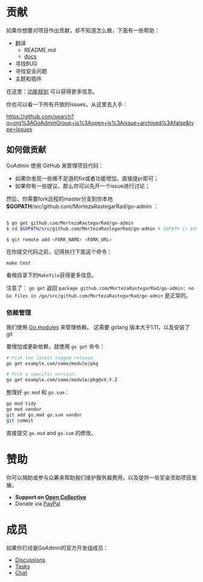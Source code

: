 # 贡献

如果你想要对项目作出贡献，却不知道怎么做，下面有一些帮助：

* 翻译
    * README.md
    * [docs](https://github.com/GoAdminGroup/docs/issues/1)
* 寻找BUG
* 寻找安全问题
* 主题和插件

在这里：[功能规划](https://github.com/MortezaRastegarRad/go-admin/projects/3) 可以获得更多信息。

你也可以看一下所有开放的issues，从这里去入手：

https://github.com/search?q=org%3AGoAdminGroup+is%3Aopen+is%3Aissue+archived%3Afalse&type=Issues

## 如何做贡献

GoAdmin 使用 GitHub 来管理项目代码：

- 如果你发现一些微不足道的fix或者功能增加，直接提pr即可；
- 如果你有一些提议，那么你可以先开一个issue进行讨论；

然后，你需要fork远程的master分支到你本地 **\$GOPATH**/src/github.com/MortezaRastegarRad/go-admin ：

```bash

$ go get github.com/MortezaRastegarRad/go-admin
$ cd $GOPATH/src/github.com/MortezaRastegarRad/go-admin # GOPATH is $HOME/go by default.

$ git remote add <FORK_NAME> <FORK_URL>
```

在你提交代码之前，记得执行下面这个命令： 

```
make test
```

看根目录下的```Makefile```获得更多信息。

注意了： `go get` 返回 `package github.com/MortezaRastegarRad/go-admin: no Go files in /go/src/github.com/MortezaRastegarRad/go-admin` 是正常的。

### 依赖管理

我们使用 [Go modules](https://golang.org/cmd/go/#hdr-Modules__module_versions__and_more) 来管理依赖。
这需要 golang 版本大于1.11，以及安装了 git

要增加或更新依赖，就使用 `go get` 命令：

```bash
# Pick the latest tagged release.
go get example.com/some/module/pkg

# Pick a specific version.
go get example.com/some/module/pkg@vX.Y.Z
```

整理好 `go.mod` 和 `go.sum`：

```bash
go mod tidy
go mod vendor
git add go.mod go.sum vendor
git commit
```

直接提交 `go.mod` and `go.sum` 的修改。

# 赞助

你可以捐助或参与众筹来帮助我们维护服务器费用，以及提供一些奖金资助项目发展。

* **Support on [Open Collective](https://opencollective.com/go-admin)**
* Donate via [PayPal](https://paypal.me/cg80333)

# 成员

如果你已经是GoAdmin的官方开发组成员：

* [Discussions](http://forum.go-admin.cn)
* [Tasks](https://github.com/MortezaRastegarRad/go-admin/projects)
* [Chat](https://t.me/joinchat/NlyH6Bch2QARZkArithKvg)